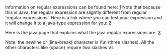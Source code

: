 Information on regular expressions can be found here:
[1](http://www.regular-expressions.info/) Note that because this is
Java, the regular expression are slightly different from regular
'regular expressions'. Here is a link where you can test your expression
and it will change it to a java-type expression for you:
[2](http://www.cis.upenn.edu/~matuszek/General/RegexTester/regex-tester.html)

Here is the java page that explains what the java regular expressions
are.
[3](http://java.sun.com/j2se/1.4.2/docs/api/java/util/regex/Pattern.html)

Note: the newline or (line-break) character is \\\\\\n (three slashes).
All the other characters like {space} require two slashes \\\\s